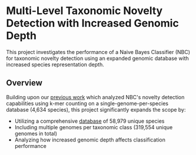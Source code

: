 # Multi-Level Taxonomic Novelty Detection with Increased Genomic Depth
This project investigates the performance of a Naive Bayes Classifier (NBC) for taxonomic novelty detection using an expanded genomic database with increased species representation depth.

## Overview
Building upon our [previous work](https://github.com/key-r-code/naive-bayes-multi-level-basic) which analyzed NBC's novelty detection capabilities using k-mer counting on a single-genome-per-species database (4,634 species), this project significantly expands the scope by:

- Utilizing a comprehensive [database](./database/extended_lineage_with_distro.xls) of 58,979 unique species
- Including multiple genomes per taxonomic class (319,554 unique genomes in total)
- Analyzing how increased genomic depth affects classification performance
